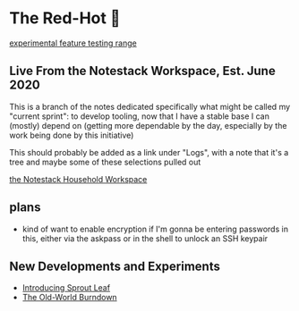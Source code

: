 # The Red-Hot :100:

[experimental feature testing range](e27ac197-73fc-4a62-8caf-2eeb78289a0f.md)

## Live From the Notestack Workspace, Est. June 2020

This is a branch of the notes dedicated specifically what might be called my "current sprint": to develop tooling, now that I have a stable base I can (mostly) depend on (getting more dependable by the day, especially by the work being done by this initiative)

This should probably be added as a link under "Logs", with a note that it's a tree and maybe some of these selections pulled out

[the Notestack Household Workspace](67826054-ed26-41e6-80c9-5d677e6a8cba.md)

## plans

- kind of want to enable encryption if I'm gonna be entering passwords in this, either via the askpass or in the shell to unlock an SSH keypair

## New Developments and Experiments

- [Introducing Sprout Leaf](dc710483-9cf0-4f62-b693-ac3f4dd8a4ee.md)
- [The Old-World Burndown](bcc5f3b4-400e-4fd1-9b30-857bf5c8a01c.md)

